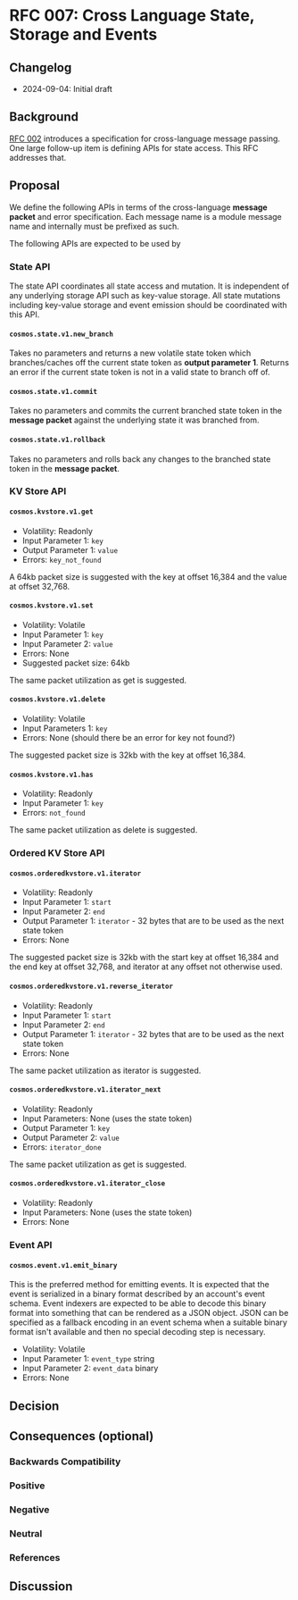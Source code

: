 # RFC 007: Cross Language State, Storage and Events

## Changelog

* 2024-09-04: Initial draft

## Background

[RFC 002](./rfc-003-crosslang.md) introduces a specification for cross-language
message passing. One large follow-up item is defining APIs for state access.
This RFC addresses that.

## Proposal

We define the following APIs in terms of the cross-language **message packet** and error specification. Each message name is a module message name and internally must be prefixed as such.

The following APIs are expected to be used by 

### State API

The state API coordinates all state access and mutation.
It is independent of any underlying storage API such as key-value storage.
All state mutations including key-value storage and event emission should be
coordinated with this API.

#### `cosmos.state.v1.new_branch`

Takes no parameters and returns a new volatile state token which branches/caches off the current state token as **output parameter 1**. Returns an error if the current state token is not in a valid state to branch off of.

#### `cosmos.state.v1.commit`

Takes no parameters and commits the current branched state token in the **message packet** against the underlying state it was branched from.

#### `cosmos.state.v1.rollback`

Takes no parameters and rolls back any changes to the branched state token in the **message packet**.

### KV Store API

#### `cosmos.kvstore.v1.get`

* Volatility: Readonly
* Input Parameter 1: `key`
* Output Parameter 1: `value`
* Errors: `key_not_found`

A 64kb packet size is suggested with the key at offset 16,384 and the value at offset 32,768.

#### `cosmos.kvstore.v1.set`

* Volatility: Volatile
* Input Parameter 1: `key`
* Input Parameter 2: `value`
* Errors: None
* Suggested packet size: 64kb

The same packet utilization as get is suggested.

#### `cosmos.kvstore.v1.delete`

* Volatility: Volatile
* Input Parameters 1: `key`
* Errors: None (should there be an error for key not found?)

The suggested packet size is 32kb with the key at offset 16,384.

#### `cosmos.kvstore.v1.has`

* Volatility: Readonly
* Input Parameter 1: `key`
* Errors: `not_found`

The same packet utilization as delete is suggested.

### Ordered KV Store API

#### `cosmos.orderedkvstore.v1.iterator`

* Volatility: Readonly
* Input Parameter 1: `start`
* Input Parameter 2: `end`
* Output Parameter 1: `iterator` - 32 bytes that are to be used as the next state token
* Errors: None

The suggested packet size is 32kb with the start key at offset 16,384 and the end key at offset 32,768,
and iterator at any offset not otherwise used.

#### `cosmos.orderedkvstore.v1.reverse_iterator`

* Volatility: Readonly
* Input Parameter 1: `start`
* Input Parameter 2: `end`
* Output Parameter 1: `iterator` - 32 bytes that are to be used as the next state token
* Errors: None

The same packet utilization as iterator is suggested.

#### `cosmos.orderedkvstore.v1.iterator_next`

* Volatility: Readonly
* Input Parameters: None (uses the state token)
* Output Parameter 1: `key`
* Output Parameter 2: `value`
* Errors: `iterator_done`

The same packet utilization as get is suggested.

#### `cosmos.orderedkvstore.v1.iterator_close`

* Volatility: Readonly
* Input Parameters: None (uses the state token)
* Errors: None

### Event API

#### `cosmos.event.v1.emit_binary`

This is the preferred method for emitting events.
It is expected that the event is serialized in a binary format described by an account's
event schema.
Event indexers are expected to be able to decode this binary format into something that can be
rendered as a JSON object.
JSON can be specified as a fallback encoding in an event schema when a suitable binary format
isn't available and then no special decoding step is necessary.

* Volatility: Volatile
* Input Parameter 1: `event_type` string
* Input Parameter 2: `event_data` binary
* Errors: None

## Decision

## Consequences (optional)

### Backwards Compatibility

### Positive

### Negative

### Neutral

### References

## Discussion
